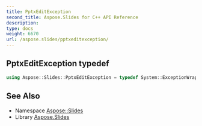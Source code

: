 ```yaml
---
title: PptxEditException
second_title: Aspose.Slides for C++ API Reference
description: 
type: docs
weight: 6670
url: /aspose.slides/pptxeditexception/
---
```

## PptxEditException typedef




```cpp
using Aspose::Slides::PptxEditException = typedef System::ExceptionWrapper<Details_PptxEditException>
```

## See Also

* Namespace [Aspose::Slides](../)
* Library [Aspose.Slides](../../)
